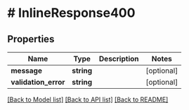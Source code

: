 # # InlineResponse400

## Properties

Name | Type | Description | Notes
------------ | ------------- | ------------- | -------------
**message** | **string** |  | [optional]
**validation_error** | **string** |  | [optional]

[[Back to Model list]](../../README.md#models) [[Back to API list]](../../README.md#endpoints) [[Back to README]](../../README.md)
